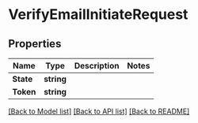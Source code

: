 # VerifyEmailInitiateRequest

## Properties

Name | Type | Description | Notes
------------ | ------------- | ------------- | -------------
**State** | **string** |  |
**Token** | **string** |  |

[[Back to Model list]](../README.md#documentation-for-models) [[Back to API list]](../README.md#documentation-for-api-endpoints) [[Back to README]](../README.md)


